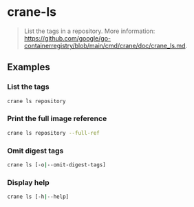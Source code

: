 # crane-ls

> List the tags in a repository. More information: <https://github.com/google/go-containerregistry/blob/main/cmd/crane/doc/crane_ls.md>.

## Examples

### List the tags

```bash
crane ls repository
```

### Print the full image reference

```bash
crane ls repository --full-ref
```

### Omit digest tags

```bash
crane ls [-o|--omit-digest-tags]
```

### Display help

```bash
crane ls [-h|--help]
```
